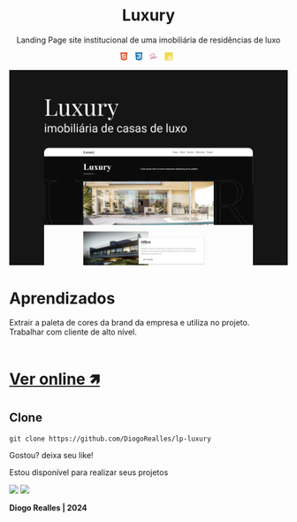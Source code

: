 <div align="center">

  # Luxury
  
  <p>Landing Page site institucional de uma imobiliária de residências de luxo</p>
  
  <img width="3%" src="https://raw.githubusercontent.com/devicons/devicon/master/icons/html5/html5-plain.svg"> &nbsp;
  <img width="3%" src="https://raw.githubusercontent.com/devicons/devicon/master/icons/css3/css3-plain.svg"> &nbsp;
  <img width="3%" src="https://raw.githubusercontent.com/devicons/devicon/master/icons/sass/sass-original.svg"> &nbsp;
  <img width="3%" src="https://raw.githubusercontent.com/devicons/devicon/master/icons/javascript/javascript-plain.svg"> &nbsp;

  ![Luxury](./assets/img/cover.jpg)
</div>

<div>

  # Aprendizados
  Extrair a paleta de cores da brand da empresa e utiliza no projeto. <br />
  Trabalhar com cliente de alto nível.
  <br /><br />

  # <b>[Ver online 🡽](https://header-01.softwarealles.repl.co/)</b>

  ## Clone

  ```
  git clone https://github.com/DiogoRealles/lp-luxury
  ```
</div>


<footer>
  <p>Gostou? deixa seu like!</p>
  <p>Estou disponível para realizar seus projetos</p>
  <a href="mailto:diogorealles@hotmail.com"><img src="https://img.shields.io/badge/diogorealles@hotmail.com-1F2D52?style=for-the-badge&logo=gmail&logoColor=white"></a>
  <a href="https://www.linkedin.com/in/diogorealles/"><img src="https://img.shields.io/badge//Diogo Realles-1F2D52?style=for-the-badge&logo=linkedin&logoColor=white"></a>
  
  <p><strong>Diogo Realles | 2024</strong></p>
</footer>
